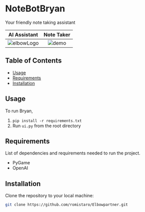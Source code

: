 # NoteBotBryan

Your friendly note taking assistant

AI Assistant             |  Note Taker
:-------------------------:|:-------------------------:
![elbowLogo](https://github.com/romistaro/Elbowpartner/assets/62809012/03ce17da-8cae-4389-ad9e-a072bedd28d6)  |  ![demo](https://github.com/romistaro/Elbowpartner/assets/62809012/153f93f0-3192-46ca-8f22-349f2d961aae)

## Table of Contents

- [Usage](#usage)
- [Requirements](#requirements)
- [Installation](#installation)

## Usage

To run Bryan,
1. `pip install -r requirements.txt`
2. Run `ui.py` from the root directory

## Requirements

List of dependencies and requirements needed to run the project.

- PyGame
- OpenAI

## Installation

Clone the repository to your local machine:

```bash
git clone https://github.com/romistaro/Elbowpartner.git
```
